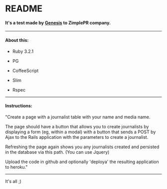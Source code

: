 # README

#### It's a test made by [**Genesis**](https://ve.linkedin.com/in/genesis-gonzalez-479814109) to ZimplePR company.

---

#### About this:

* Ruby 3.2.1

* PG

* CoffeeScript

* Slim

* Rspec

---

#### Instructions:

"Create a page with a journalist table with your name and media name.

The page should have a button that allows you to create journalists by displaying a form (eg, within a modal) with a button that sends a POST by Ajax to the Rails application with the parameters to create a journalist.

Refreshing the page again shows you any journalists created and persisted in the database via this path. (You can use Jquery)

Upload the code in github and optionally 'deploya' the resulting application to heroku."

---

It's all ;)

